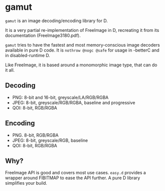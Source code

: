 # gamut

`gamut` is an image decoding/encoding library for D.

It is a very partial re-implementation of FreeImage in D, recreating it from its documentation (FreeImage3180.pdf).

`gamut` tries to have the fastest and most memory-conscious image decoders available in pure D code.
It is `nothrow @nogc @safe` for usage in -betterC and in disabled-runtime D.

Like FreeImage, it is based around a monomorphic image type, that can do it all.

## Decoding

- PNG: 8-bit and 16-bit, greyscale/LA/RGB/RGBA
- JPEG: 8-bit, greyscale/RGB/RGBA, baseline and progressive
- QOI: 8-bit, RGB/RGBA

## Encoding

- PNG. 8-bit, RGB/RGBA
- JPEG: 8-bit, greyscale/RGB, baseline
- QOI: 8-bit, RGB/RGBA


## Why?

FreeImage API is good and covers most use cases.
`easy.d` provides a wrapper around FIBITMAP to ease the API further.
A pure D library simplifies your build.
